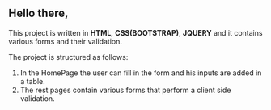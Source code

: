 ## Hello there, ##

This project is written in **HTML**, **CSS(BOOTSTRAP)**,  **JQUERY** and it contains various forms and their validation.

The project is structured as follows: 
1. In the HomePage the user can fill in the form and his inputs are added in a table.
2. The rest pages contain various forms that perform a client side validation.
